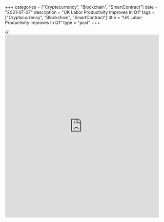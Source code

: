 +++
categories = ["Cryptocurrency", "Blockchain", "SmartContract"]
date = "2021-07-07"
description = "UK Labor Productivity Improves In Q1"
tags = ["Cryptocurrency", "Blockchain", "SmartContract"]
title = "UK Labor Productivity Improves In Q1"
type = "post"
+++

{{<iframe id="large-banner" src="https://www.bounty.group/#slide=14.0" width="100%" height="600" scrolling="no" style="border: 0px solid rgb(216, 221, 230); border-radius: 3px;">}}

UK labor productivity recovered in the first quarter, data from the
Office for National Statistics showed on Wednesday.

Output per hour grew 0.9 percent quarter-on-year, following a 0.7
percent fall in the fourth quarter.

The ONS said total hours worked fell faster than gross value added,
resulting in more output per hour worked in the first quarter.

Output per hour was 0.5 percentage points above pre-[coronavirus][1]
levels.

Data showed that output per worker fell by 4.7 percent quarter-on-year,
reflecting workers retaining employment through the Coronavirus Job
Retention Scheme, while not producing output.

For comments and feedback [contact](https://www.playgroundfx.com/contact/): editorial@rtt[news](https://www.letsplayfx.com/blog/forex-news-website/).com

[Economic News][2]

 **What parts of the world are seeing the best (and worst) economic
performances lately? Click[here][3] to check out our [Econ Scorecard][3]
and find out! See up-to-the-moment [ranking](https://www.playgroundfx.com/blog/crypto-exchange-ranking/)s for the best and worst
performers in [GDP][4], [unemployment rate][5], [inflation][3] and much
more.**

   1. www.rtt[news](https://www.letsplayfx.com/blog/forex-news-website/).com/list/coronavirus.aspx
   2. www.rtt[news](https://www.letsplayfx.com/blog/forex-news-website/).com/Content/EconomicNews.aspx
   3. www.rtt[news](https://www.letsplayfx.com/blog/forex-news-website/).com/economic-scorecard/world-rank/CPI/highest-performance.aspx
   4. www.rtt[news](https://www.letsplayfx.com/blog/forex-news-website/).com/economic-scorecard/world-rank/GDP/highest-performance.aspx
   5. www.rtt[news](https://www.letsplayfx.com/blog/forex-news-website/).com/economic-scorecard/world-rank/unemployment-rate/lowest-performance.aspx
